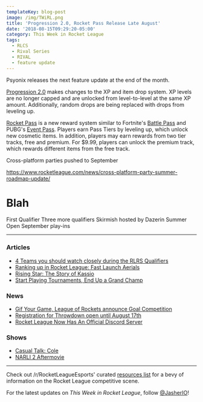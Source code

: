 ```yaml
---
templateKey: blog-post
image: /img/TWiRL.png
title: 'Progression 2.0, Rocket Pass Release Late August'
date: '2018-08-15T09:29:20-05:00'
category: This Week in Rocket League
tags:
  - RLCS
  - Rival Series
  - RIVAL
  - feature update
---
```

Psyonix releases the next feature update at the end of the month. 

[Progression 2.0](https://www.rocketleague.com/news/incoming-changes-to-xp-and-level-progression/) makes changes to the XP and item drop system. XP levels are no longer capped and are unlocked from level-to-level at the same XP amount. Additionally, random drops are being replaced with drops from leveling up.

[Rocket Pass](https://www.rocketleague.com/news/rocket-pass-a-closer-look/) is a new reward system similar to Fortnite's [Battle Pass](https://www.epicgames.com/fortnite/en-US/battle-pass/season-5) and PUBG's [Event Pass](https://www.eurogamer.net/articles/2018-06-22-pubg-season-event-pass-cost-rewards-5414). Players earn Pass Tiers by leveling up, which unlock new cosmetic items. In addition, players may earn rewards from two tier tracks, free and premium. For $9.99, players can unlock the premium track, which rewards different items from the free track. 

Cross-platform parties pushed to September

https://www.rocketleague.com/news/cross-platform-party-summer-roadmap-update/

# Blah

First Qualifier
Three more qualifiers
Skirmish hosted by Dazerin
Summer Open
September play-ins

---

### Articles

* [4 Teams you should watch closely during the RLRS Qualifiers](https://rocketeers.gg/rlrs-qualifier-open-qualifier-teams-bricks-doods-splyce-method/)
* [Ranking up in Rocket League: Fast Launch Aerials](https://ginx.tv/rocket-league/ranking-rocket-league-fast-launch-aerials/)
* [Rising Star: The Story of Kassio](https://octane.gg/news/rising-star-the-story-of-kassio/)
* [Start Playing Tournaments, End Up a Grand Champ](http://team-dignitas.net/articles/blogs/rocket-league/12799/start-playing-tournaments-end-up-a-grand-champ)

### News

* [Gif Your Game, League of Rockets announce Goal Competition](https://www.gifyourgame.com/dreamgoal)
* [Registration for Throwdown open until August 17th](https://www.reddit.com/r/RocketLeagueEsports/comments/975jhc/rlcs_oce_sign_up_now_for_throwdown_rocket_league/)
* [Rocket League Now Has An Official Discord Server](https://www.forbes.com/sites/maxthielmeyer/2018/08/08/rocket-league-now-has-an-official-discord-server/#bab7c2853bff)

### Shows

* [Casual Talk: Cole](https://www.youtube.com/watch?v=9USovKDSEuY)
* [NARLI 2 Aftermovie](https://www.youtube.com/watch?v=HJSQPCjRVTc)

---

Check out /r/RocketLeagueEsports' curated [resources list](https://www.reddit.com/r/RocketLeagueEsports/wiki/links) for a bevy of information on the Rocket League competitive scene.

For the latest updates on _This Week in Rocket League_, follow [@JasherIO](https://twitter.com/JasherIO)!

